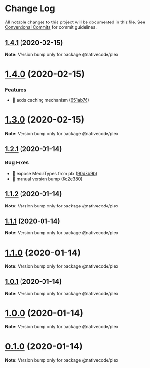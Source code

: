 # Change Log

All notable changes to this project will be documented in this file.
See [Conventional Commits](https://conventionalcommits.org) for commit guidelines.

## [1.4.1](https://git.nativecode.net/nativecode/media-clients/compare/@nativecode/plex@1.4.1-next.1...@nativecode/plex@1.4.1) (2020-02-15)

**Note:** Version bump only for package @nativecode/plex





# [1.4.0](https://git.nativecode.net/nativecode/media-clients/compare/@nativecode/plex@1.3.0...@nativecode/plex@1.4.0) (2020-02-15)


### Features

* 🎸 adds caching mechanism ([651ab76](https://git.nativecode.net/nativecode/media-clients/commits/651ab7670069b9a4ef0f2de3f6317e2709cb5502))





# [1.3.0](https://git.nativecode.net/nativecode/media-clients/compare/@nativecode/plex@1.3.0-next.0...@nativecode/plex@1.3.0) (2020-02-15)

**Note:** Version bump only for package @nativecode/plex





## [1.2.1](https://git.nativecode.net/nativecode/media-clients/compare/@nativecode/plex@1.2.0-next.2...@nativecode/plex@1.2.1) (2020-01-14)


### Bug Fixes

* 🐛 expose MediaTypes from plx ([90d8b9b](https://git.nativecode.net/nativecode/media-clients/commits/90d8b9b66364b030ea09729896966d8d637788e1))
* 🐛 manual version bump ([6c2e380](https://git.nativecode.net/nativecode/media-clients/commits/6c2e3806fdd130cd8915b9d844b2605260879516))





## [1.1.2](https://git.nativecode.net/nativecode/media-clients/compare/@nativecode/plex@1.1.1...@nativecode/plex@1.1.2) (2020-01-14)

**Note:** Version bump only for package @nativecode/plex





## [1.1.1](https://git.nativecode.net/nativecode/media-clients/compare/@nativecode/plex@1.1.1-next.0...@nativecode/plex@1.1.1) (2020-01-14)

**Note:** Version bump only for package @nativecode/plex





# [1.1.0](https://git.nativecode.net/nativecode/media-clients/compare/@nativecode/plex@1.1.0-next.0...@nativecode/plex@1.1.0) (2020-01-14)

**Note:** Version bump only for package @nativecode/plex





## [1.0.1](https://git.nativecode.net/nativecode/media-clients/compare/@nativecode/plex@1.0.0...@nativecode/plex@1.0.1) (2020-01-14)

**Note:** Version bump only for package @nativecode/plex





# [1.0.0](https://git.nativecode.net/nativecode/media-clients/compare/@nativecode/plex@1.0.0-next.0...@nativecode/plex@1.0.0) (2020-01-14)

**Note:** Version bump only for package @nativecode/plex





# [0.1.0](https://git.nativecode.net/nativecode/media-clients/compare/@nativecode/plex@0.1.0-next.0...@nativecode/plex@0.1.0) (2020-01-14)

**Note:** Version bump only for package @nativecode/plex
